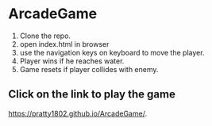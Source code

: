 # ArcadeGame

1. Clone the repo.
2. open index.html in browser
3. use the navigation keys on keyboard to move the player.
4. Player wins if he reaches water.
5. Game resets if player collides with enemy.

## Click on the link to play the game
https://pratty1802.github.io/ArcadeGame/.

